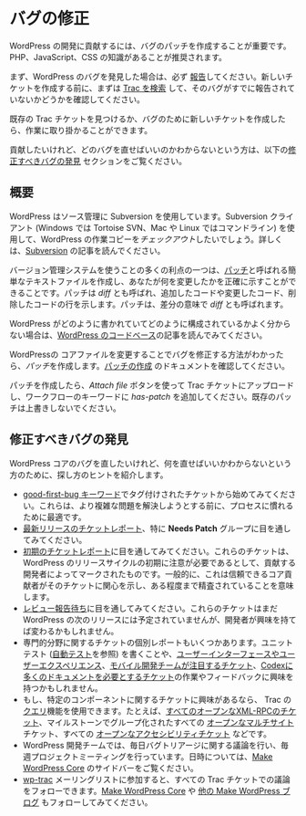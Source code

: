 <!--
# Fixing Bugs
-->

# バグの修正

<!--
A great way to contribute to the development of WordPress is to help patch bugs. Having a good working knowledge of PHP, JavaScript, or CSS is recommended.
-->

WordPress の開発に貢献するには、バグのパッチを作成することが重要です。PHP、JavaScript、CSS の知識があることが推奨されます。

<!--
First, if you have found a bug in WordPress, please make sure you [report it](https://make.wordpress.org/core/handbook/testing/reporting-bugs/). Please [search Trac](https://core.trac.wordpress.org/search) first to see if the bug has already been reported before creating a new ticket.
-->

まず、WordPress のバグを発見した場合は、必ず [報告](https://make.wordpress.org/core/handbook/testing/reporting-bugs/)してください。新しいチケットを作成する前に、まずは [Trac を検索](https://core.trac.wordpress.org/search) して、そのバグがすでに報告されていないかどうかを確認してください。

<!--
Once you’ve either found an existing Trac ticket or created a new ticket for the bug, you can get to work.
-->

既存の Trac チケットを見つけるか、バグのために新しいチケットを作成したら、作業に取り掛かることができます。

<!--
If you want to help, but don’t know which bugs to fix, review the [Finding Bugs to Fix](#finding-bugs-to-fix) section below.
-->

貢献したいけれど、どのバグを直せばいいのかわからないという方は、以下の[修正すべきバグの発見](#finding-bugs-to-fix) セクションをご覧ください。

<!--
## Overview
-->

## 概要

<!--
WordPress uses Subversion for source control. You will want to *check out* a working copy of WordPress using a Subversion client (such as Tortoise SVN on Windows, using the command line on Mac and Linux). For more, read the [Subversion](https://make.wordpress.org/core/handbook/svn/) article.
-->

WordPress はソース管理に Subversion を使用しています。Subversion クライアント (Windows では Tortoise SVN、Mac や Linux ではコマンドライン) を使用して、WordPress の作業コピーを*チェックアウト*したいでしょう。詳しくは、[Subversion](https://make.wordpress.org/core/handbook/svn/) の記事を読んでください。

<!--
One of the many benefits to using a version control system is that you can create a simple text file, called a [patch](https://make.wordpress.org/core/glossary/#patch), that shows exactly what you’ve changed – the lines of code you added, modified, and removed. A patch is also called a *diff*, for differences.
-->

バージョン管理システムを使うことの多くの利点の一つは、[パッチ](https://make.wordpress.org/core/glossary/#patch)と呼ばれる簡単なテキストファイルを作成し、あなたが何を変更したかを正確に示すことができることです。パッチは *diff* とも呼ばれ、追加したコードや変更したコード、削除したコードの行を示します。パッチは、差分の意味で *diff* とも呼ばれます。

<!--
If you are not familiar with how WordPress is written and organized, read the article on [the WordPress Codebase](https://make.wordpress.org/core/handbook/contribute/codebase/).
-->

WordPress がどのように書かれていてどのように構成されているかよく分からない場合は、[WordPress のコードベース](https://make.wordpress.org/core/handbook/contribute/codebase/)の記事を読んでみてください。

<!--
Once you’ve figured out how to fix the bug by modifying WordPress core files, you should create a *patch*. Review the [Creating a Patch](https://make.wordpress.org/core/handbook/submitting-a-patch/ "Creating a Patch") documentation.
-->

WordPressの コアファイルを変更することでバグを修正する方法がわかったら、*パッチ*を作成します。[パッチの作成](https://make.wordpress.org/core/handbook/submitting-a-patch/ "パッチの作成") のドキュメントを確認してください。

<!--
Once you’ve created a patch, upload it to the Trac ticket using the *Attach file* button, and add *has-patch* to the workflow keywords. Please don’t overwrite any existing, previous patches.
-->

パッチを作成したら、*Attach file* ボタンを使って Trac チケットにアップロードし、ワークフローのキーワードに *has-patch* を追加してください。既存のパッチは上書きしないでください。

<!--
## Finding Bugs to Fix
-->

## 修正すべきバグの発見

<!--
If you want to fix bugs in the core parts of WordPress, but don’t know what to fix, here are some suggestions on finding one:
-->

WordPress コアのバグを直したいけれど、何を直せばいいかわからないという方のために、探し方のヒントを紹介します。

<!--
*   Try starting with tickets that have been [tagged with the ‘good-first-bug’ keyword](https://core.trac.wordpress.org/tickets/good-first-bugs). They’re great for getting familiar with the process before attempting to solve more complicated problems.
*   Look through the [ticket report for the latest release](https://core.trac.wordpress.org/report/6), in particular the **Needs Patch** group.
*   Look through the [ticket report for “early” tickets](https://core.trac.wordpress.org/report/14). These tickets have been marked by contributing developers as needing attention early in the WordPress release cycle. Generally, this means a trusted core contributor has shown interest in it, “blessing” the ticket to a certain extent.
*   Look through the [Awaiting Review report](https://core.trac.wordpress.org/report/40). These tickets have not yet been slated for the next release of WordPress, but if a developer takes an interest in it, that can change.
*   There are individual reports of tickets for a number of specialized areas: you may be interested in writing unit tests (see [Automated Testing](https://make.wordpress.org/core/handbook/automated-testing/)), working on or providing feedback for [user interfaces and user experiences](https://core.trac.wordpress.org/report/35), [tickets of interest to the mobile development team](https://core.trac.wordpress.org/report/42), and [tickets requiring more documentation in the Codex](https://core.trac.wordpress.org/report/36).
*   If you are interested in tickets from a particular component, you can use the [Query](https://core.trac.wordpress.org/query) feature of Trac. For example, [all open XML-RPC tickets](https://core.trac.wordpress.org/query?status=!closed&component=XML-RPC), all [open Multisite](https://core.trac.wordpress.org/query?status=!closed&component=Multisite&group=milestone) tickets grouped by milestones, and all [open Accessibility tickets](https://core.trac.wordpress.org/query?status=!closed&component=Accessibility).
*   The WordPress development team has daily discussions on bug triage, and weekly project meetings. For dates and times, see the sidebar on [Make WordPress Core](https://make.wordpress.org/core/).
*   Consider joining the [wp-trac](http://lists.automattic.com/mailman/listinfo/wp-trac) mailing list to follow the discussions in every Trac ticket. Also follow along on [Make WordPress Core](https://make.wordpress.org/core/), and potentially [other Make WordPress blogs](http://make.wordpress.org).
-->

*   [good-first-bug キーワード](https://core.trac.wordpress.org/tickets/good-first-bugs)でタグ付けされたチケットから始めてみてください。これらは、より複雑な問題を解決しようとする前に、プロセスに慣れるために最適です。
*   [最新リリースのチケットレポート](https://core.trac.wordpress.org/report/6)、特に **Needs Patch** グループに目を通してみてください。
*   [初期のチケットレポート](https://core.trac.wordpress.org/report/14)に目を通してみてください。これらのチケットは、WordPress のリリースサイクルの初期に注意が必要であるとして、貢献する開発者によってマークされたものです。一般的に、これは信頼できるコア貢献者がそのチケットに関心を示し、ある程度まで精査されていることを意味します。
*   [レビュー報告待ち](https://core.trac.wordpress.org/report/40)に目を通してみてください。これらのチケットはまだ WordPress の次のリリースには予定されていませんが、開発者が興味を持てば変わるかもしれません。
*   専門的分野に関するチケットの個別レポートもいくつかあります。ユニットテスト ([自動テスト](https://make.wordpress.org/core/handbook/automated-testing/)を参照) を書くことや、[ユーザーインターフェースやユーザーエクスペリエンス](https://core.trac.wordpress.org/report/35)、[モバイル開発チームが注目するチケット](https://core.trac.wordpress.org/report/42)、[Codexに多くのドキュメントを必要とするチケット](https://core.trac.wordpress.org/report/36)の作業やフィードバックに興味を持つかもしれません。
*   もし、特定のコンポーネントに関するチケットに興味があるなら、 Trac の [クエリ](https://core.trac.wordpress.org/query)機能を使用できます。たとえば、[すべてのオープンなXML-RPCのチケット](https://core.trac.wordpress.org/query?status=!closed&component=XML-RPC)、マイルストーンでグループ化されたすべての [オープンなマルチサイト](https://core.trac.wordpress.org/query?status=!closed&component=Multisite&group=milestone) チケット、すべての [オープンなアクセシビリティチケット](https://core.trac.wordpress.org/query?status=!closed&component=Accessibility) などです。
*   WordPress 開発チームでは、毎日バグトリアージに関する議論を行い、毎週プロジェクトミーティングを行っています。日時については、[Make WordPress Core](https://make.wordpress.org/core/) のサイドバーをご覧ください。
*   [wp-trac](http://lists.automattic.com/mailman/listinfo/wp-trac) メーリングリストに参加すると、すべての Trac チケットでの議論をフォローできます。[Make WordPress Core](https://make.wordpress.org/core/) や [他の Make WordPress ブログ](http://make.wordpress.org) もフォローしてみてください。
